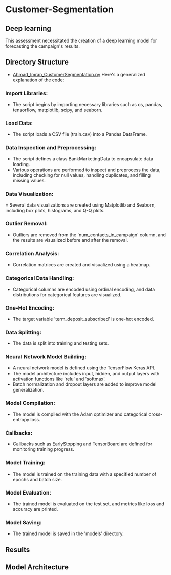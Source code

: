 # Customer-Segmentation

##  Deep learning 

This assessment necessitated  the creation of a deep learning model for forecasting the campaign's results.

## Directory Structure
- [Ahmad_Imran_CustomerSegmentation.py](https://github.com/Imraanjaafar/Customer-Segmentation/blob/main/Ahmad_Imran_CustomerSegmentation.py)
Here's a generalized explanation of the code:

### Import Libraries:

- The script begins by importing necessary libraries such as os, pandas, tensorflow, matplotlib, scipy, and seaborn.

### Load Data:

- The script loads a CSV file (train.csv) into a Pandas DataFrame.

### Data Inspection and Preprocessing:

- The script defines a class BankMarketingData to encapsulate data loading.
- Various operations are performed to inspect and preprocess the data, including checking for null values, handling duplicates, and filling missing values.

### Data Visualization:

= Several data visualizations are created using Matplotlib and Seaborn, including box plots, histograms, and Q-Q plots.

### Outlier Removal:

- Outliers are removed from the 'num_contacts_in_campaign' column, and the results are visualized before and after the removal.

### Correlation Analysis:

- Correlation matrices are created and visualized using a heatmap.

### Categorical Data Handling:

- Categorical columns are encoded using ordinal encoding, and data distributions for categorical features are visualized.

### One-Hot Encoding:

- The target variable 'term_deposit_subscribed' is one-hot encoded.

### Data Splitting:

- The data is split into training and testing sets.

### Neural Network Model Building:

- A neural network model is defined using the TensorFlow Keras API.
- The model architecture includes input, hidden, and output layers with activation functions like 'relu' and 'softmax'.
- Batch normalization and dropout layers are added to improve model generalization.

### Model Compilation:

- The model is compiled with the Adam optimizer and categorical cross-entropy loss.

### Callbacks:

- Callbacks such as EarlyStopping and TensorBoard are defined for monitoring training progress.

### Model Training:

- The model is trained on the training data with a specified number of epochs and batch size.

### Model Evaluation:

- The trained model is evaluated on the test set, and metrics like loss and accuracy are printed.

### Model Saving:

- The trained model is saved in the 'models' directory.


## Results


## Model Architecture


